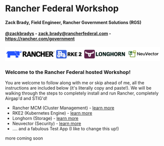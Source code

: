 # Rancher Federal Workshop

#### Zack Brady, Field Engineer, Rancher Government Solutions (RGS)
#### [@zackbradys](https://twitter.com/zackbradys) - zack.brady@rancherfederal.com - https://rancher.com/government

![rancher-long-banner](./images/rgs-banner-rounded.png)

### Welcome to the Rancher Federal hosted Workshop! 

You are welcome to follow along with me or skip ahead of me, all the instructions are included below (it's literally copy and paste!). We will be walking through the steps to completely install and run Rancher, completely Airgap'd and STIG'd!

- Rancher MCM (Cluster Management) - [learn more](https://www.rancher.com/products/rancher)
- RKE2 (Kubernetes Engine) - [learn more](https://www.rancher.com/products/rke)
- Longhorn (Storage) - [learn more](https://www.rancher.com/products/longhorn)
- Neuvector (Security) - [learn more](https://ranchergovernment.com/neuvector)
- .... and a fabulous Test App (I like to change this up!)

more coming soon

